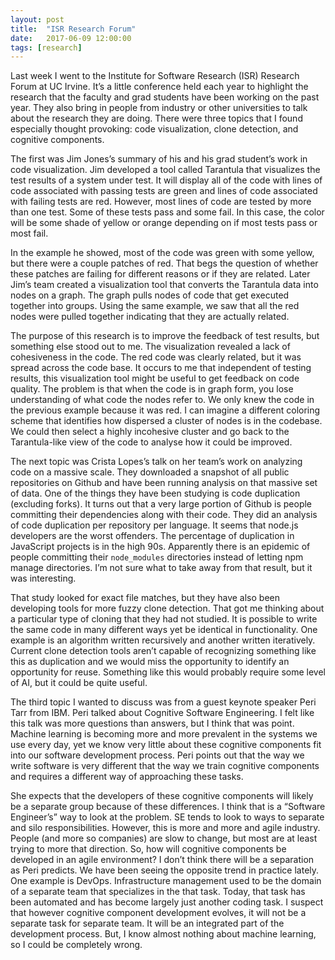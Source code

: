 ```yaml
---
layout: post
title:  "ISR Research Forum"
date:   2017-06-09 12:00:00
tags: [research]
---
```


Last week I went to the Institute for Software Research (ISR) Research Forum at UC Irvine.  It’s a little conference held each year to highlight the research that the faculty and grad students have been working on the past year.  They also bring in people from industry or other universities to talk about the research they are doing.  There were three topics that I found especially thought provoking: code visualization, clone detection, and cognitive components.

The first was Jim Jones’s summary of his and his grad student’s work in code visualization.  Jim developed a tool called Tarantula that visualizes the test results of a system under test.  It will display all of the code with lines of code associated with passing tests are green and lines of code associated with failing tests are red.  However, most lines of code are tested by more than one test.  Some of these tests pass and some fail.  In this case, the color will be some shade of yellow or orange depending on if most tests pass or most fail.

In the example he showed, most of the code was green with some yellow, but there were a couple patches of red.  That begs the question of whether these patches are failing for different reasons or if they are related.  Later Jim’s team created a visualization tool that converts the Tarantula data into nodes on a graph.  The graph pulls nodes of code that get executed together into groups.  Using the same example, we saw that all the red nodes were pulled together indicating that they are actually related.

The purpose of this research is to improve the feedback of test results, but something else stood out to me.  The visualization revealed a lack of cohesiveness in the code.  The red code was clearly related, but it was spread across the code base.  It occurs to me that independent of testing results, this visualization tool might be useful to get feedback on code quality.  The problem is that when the code is in graph form, you lose understanding of what code the nodes refer to.  We only knew the code in the previous example because it was red.  I can imagine a different coloring scheme that identifies how dispersed a cluster of nodes is in the codebase.  We could then select a highly incohesive cluster and go back to the Tarantula-like view of the code to analyse how it could be improved.

The next topic was Crista Lopes’s talk on her team’s work on analyzing code on a massive scale.  They downloaded a snapshot of all public repositories on Github and have been running analysis on that massive set of data.  One of the things they have been studying is code duplication (excluding forks).  It turns out that a very large portion of Github is people committing their dependencies along with their code.  They did an analysis of code duplication per repository per language.  It seems that node.js developers are the worst offenders.  The percentage of duplication in JavaScript projects is in the high 90s.  Apparently there is an epidemic of people committing their `node_modules` directories instead of letting npm manage directories.  I’m not sure what to take away from that result, but it was interesting.

That study looked for exact file matches, but they have also been developing tools for more fuzzy clone detection.  That got me thinking about a particular type of cloning that they had not studied.  It is possible to write the same code in many different ways yet be identical in functionality.  One example is an algorithm written recursively and another written iteratively.  Current clone detection tools aren’t capable of recognizing something like this as duplication and we would miss the opportunity to identify an opportunity for reuse.  Something like this would probably require some level of AI, but it could be quite useful.

The third topic I wanted to discuss was from a guest keynote speaker Peri Tarr from IBM.  Peri talked about Cognitive Software Engineering.  I felt like this talk was more questions than answers, but I think that was point.  Machine learning is becoming more and more prevalent in the systems we use every day, yet we know very little about these cognitive components fit into our software development process.  Peri points out that the way we write software is very different that the way we train cognitive components and requires a different way of approaching these tasks.

She expects that the developers of these cognitive components will likely be a separate group because of these differences.  I think that is a “Software Engineer’s” way to look at the problem.  SE tends to look to ways to separate and silo responsibilities.  However, this is more and more and agile industry.  People (and more so companies) are slow to change, but most are at least trying to more that direction.  So, how will cognitive components be developed in an agile environment?  I don’t think there will be a separation as Peri predicts.  We have been seeing the opposite trend in practice lately.  One example is DevOps.  Infrastructure management used to be the domain of a separate team that specializes in the that task.  Today, that task has been automated and has become largely just another coding task.  I suspect that however cognitive component development evolves, it will not be a separate task for separate team.  It will be an integrated part of the development process.  But, I know almost nothing about machine learning, so I could be completely wrong.

